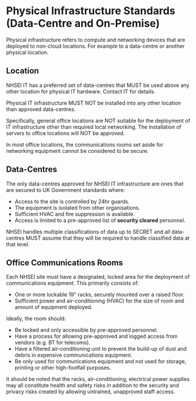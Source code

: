 # Physical Infrastructure Standards (Data-Centre and On-Premise)

Physical infrastructure refers to compute and networking devices that are deployed to non-cloud locations. For example to a data-centre or another physical location.

## Location

NHSEI IT has a preferred set of data-centres that MUST be used above any other location for physical IT hardware. Contact IT for details.

Physical IT infrastructure MUST NOT be installed into any other location than approved data-centres.

Specifically, general office locations are NOT suitable for the deployment of IT infrastructure other than required local networking. 
The installation of servers to office locations will NOT be approved.

In most office locations, the communications rooms set aside for networking equipment cannot be considered to be secure.

## Data-Centres

The only data-centres approved for NHSEI IT infrastructure are ones that are secured to UK Government standards where:

* Access to the site is controlled by 24hr guards.
* The equipment is isolated from other organisations.
* Sufficient HVAC and fire suppression is available.
* Access is limited to a pre-approved list of **security cleared** personnel.

NHSEI handles multiple classifications of data up to SECRET and all data-centres MUST assume that they will be required to handle classified data at that level.

## Office Communications Rooms

Each NHSEI site must have a designated, locked area for the deployment of communications equipment. This primarily consists of:

* One or more lockable 19" racks, securely mounted over a raised floor.
* Sufficient power and air-conditioning (HVAC) for the size of room and amount of equipment deployed.

Ideally, the room should:

* Be locked and only accessible by pre-approved personnel.
* Have a process for allowing pre-approved and logged access from vendors (e.g. BT for telecoms).
* Have a filtered air-conditioning unit to prevent the build-up of dust and debris in expensive communications equipment.
* Be only used for communications equipment and not used for storage, printing or other high-footfall purposes.

It should be noted that the racks, air-conditioning, electrical power supplies may all constitute health and safety risks in addition to the security and privacy risks created by allowing untrained, unapproved staff access.
